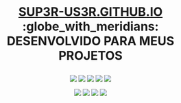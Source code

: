 <h1>
	<p align="center">
	<a href="https://sup3r-us3r.github.io" target="_blank"><b>SUP3R-US3R.GITHUB.IO</b></a>
	<br/>
	<b>:globe_with_meridians: DESENVOLVIDO PARA MEUS PROJETOS</b>
	</p>

</h1>

<p align="center">
  <img src="http://forthebadge.com/images/badges/made-with-ruby.svg"></a>
  <img src="http://forthebadge.com/images/badges/built-with-love.svg"></a>
  <img src="http://forthebadge.com/images/badges/uses-html.svg"></a>
  <img src="http://forthebadge.com/images/badges/uses-css.svg"></a>
  <img src="http://forthebadge.com/images/badges/fo-real.svg"></a>
</p>

<p align="center">
  <a href="https://www.youtube.com/MagnoTutor?sub_confirmation=1" target="_blank"><img src="https://img.shields.io/badge/YOUTUBE-INSCREVA--SE-red.svg?style=for-the-badge"></a>
  <a href="https://www.facebook.com/Magn0Tutor" target="_blank"><img src="https://img.shields.io/badge/P%C3%81GINA%20DO%20FACEBOOK-CURTA-blue.svg?style=for-the-badge"></a>
  <a href="https://www.github.com/Sup3r-Us3r" target="_blank"><img src="https://img.shields.io/badge/GITHUB-FAVORITE-yellow.svg?style=for-the-badge"></a>
  <a href="https://www.twitter.com/Magn0tutor" target="_blank"><img src="https://img.shields.io/badge/TWITTER-ME%20SIGA-lightgrey.svg?style=for-the-badge"></a>
</p>

<!--
![forthebadge](http://forthebadge.com/images/badges/made-with-ruby.svg)
![forthebadge](http://forthebadge.com/images/badges/built-with-love.svg)
![forthebadge](http://forthebadge.com/images/badges/uses-html.svg)
![forthebadge](http://forthebadge.com/images/badges/uses-css.svg)
![forthebadge](http://forthebadge.com/images/badges/fo-real.svg)

-->

<!--
[![YouTube](https://img.shields.io/badge/YOUTUBE-INSCREVA--SE-red.svg?style=for-the-badge)](https://youtube.com/MagnoTutor?sub_confirmation=1)
[![Facebook](https://img.shields.io/badge/P%C3%81GINA%20DO%20FACEBOOK-CURTA-blue.svg?style=for-the-badge)](https://facebook.com/Magn0Tutor)
[![GitHub](https://img.shields.io/badge/GITHUB-FAVORITE-yellow.svg?style=for-the-badge)](https://github.com/Sup3r-Us3r)
[![Twitter](https://img.shields.io/badge/TWITTER-ME%20SIGA-lightgrey.svg?style=for-the-badge)](https://www.twitter.com/Magn0tutor)

-->
